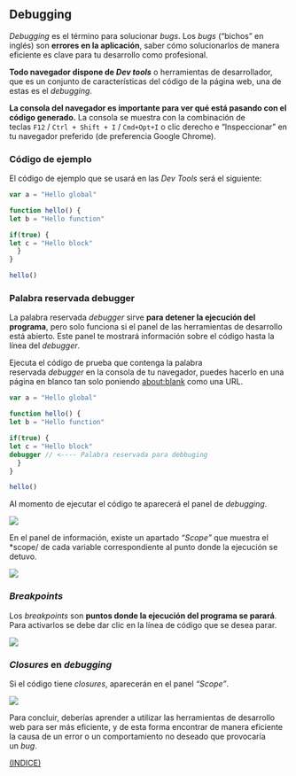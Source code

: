 ## **Debugging**

*Debugging* es el término para solucionar *bugs*. Los *bugs* (“bichos” en inglés) son **errores en la aplicación**, saber cómo solucionarlos de manera eficiente es clave para tu desarrollo como profesional.

**Todo navegador dispone de *Dev tools*** o herramientas de desarrollador, que es un conjunto de características del código de la página web, una de estas es el *debugging*.

**La consola del navegador es importante para ver qué está pasando con el código generado.** La consola se muestra con la combinación de teclas `F12` / `Ctrl + Shift + I` / `Cmd+Opt+I` o clic derecho e “Inspeccionar” en tu navegador preferido (de preferencia Google Chrome).

### Código de ejemplo

El código de ejemplo que se usará en las *Dev Tools* será el siguiente:

```jsx
var a = "Hello global"

function hello() {
let b = "Hello function"

if(true) {
let c = "Hello block"
  }
}

hello()

```

### **Palabra reservada debugger**

La palabra reservada *debugger* sirve **para detener la ejecución del programa**, pero solo funciona si el panel de las herramientas de desarrollo está abierto. Este panel te mostrará información sobre el código hasta la línea del *debugger*.

Ejecuta el código de prueba que contenga la palabra reservada *debugger* en la consola de tu navegador, puedes hacerlo en una página en blanco tan solo poniendo [about:blank](http://about:blank/) como una URL.

```jsx
var a = "Hello global"

function hello() {
let b = "Hello function"

if(true) {
let c = "Hello block"
debugger // <---- Palabra reservada para debbuging
  }
}

hello()
```

Al momento de ejecutar el código te aparecerá el panel de *debugging*.

![](https://static.platzi.com/media/articlases/Images/scope_closure02.png)

En el panel de información, existe un apartado *“Scope”* que muestra el *scope/ de cada variable correspondiente al punto donde la ejecución se detuvo.

![](https://static.platzi.com/media/articlases/Images/scope_closure03.PNG)

### *Breakpoints*

Los *breakpoints* son **puntos donde la ejecución del programa se parará**. Para activarlos se debe dar clic en la línea de código que se desea parar.

![](https://static.platzi.com/media/articlases/Images/scope_closure04.PNG)

### *Closures* en *debugging*

Si el código tiene *closures*, aparecerán en el panel *“Scope”*.

![](https://static.platzi.com/media/articlases/Images/scope_closure05.PNG)

Para concluir, deberías aprender a utilizar las herramientas de desarrollo web para ser más eficiente, y de esta forma encontrar de manera eficiente la causa de un error o un comportamiento no deseado que provocaría un *bug*.

[(INDICE)](../README.md)
